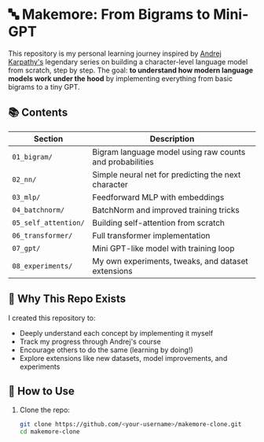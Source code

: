 # 🔤 Makemore: From Bigrams to Mini-GPT
This repository is my personal learning journey inspired by [Andrej Karpathy's](https://www.youtube.com/@karpathy) legendary series on building a character-level language model from scratch, step by step. The goal: **to understand how modern language models work under the hood** by implementing everything from basic bigrams to a tiny GPT.

## 📚 Contents

| Section | Description |
|--------|-------------|
| `01_bigram/` | Bigram language model using raw counts and probabilities |
| `02_nn/` | Simple neural net for predicting the next character |
| `03_mlp/` | Feedforward MLP with embeddings |
| `04_batchnorm/` | BatchNorm and improved training tricks |
| `05_self_attention/` | Building self-attention from scratch |
| `06_transformer/` | Full transformer implementation |
| `07_gpt/` | Mini GPT-like model with training loop |
| `08_experiments/` | My own experiments, tweaks, and dataset extensions |

## 🧠 Why This Repo Exists

I created this repository to:
- Deeply understand each concept by implementing it myself
- Track my progress through Andrej's course
- Encourage others to do the same (learning by doing!)
- Explore extensions like new datasets, model improvements, and experiments

## 🚀 How to Use

1. Clone the repo:
   ```bash
   git clone https://github.com/<your-username>/makemore-clone.git
   cd makemore-clone
